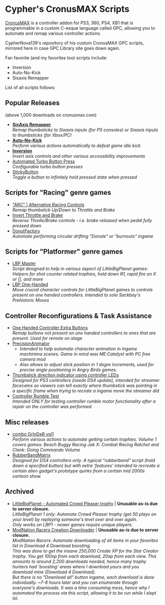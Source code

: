 # Cypher's CronusMAX Scripts  
 
[CronusMAX](https://cronusmax.com) is a controller addon for PS3, 360, PS4, XB1 that is programmable in a custom C-esque language called GPC, allowing you to automate and remap various controller actions.  
 
CypherNova139's repository of his custom CronusMAX GPC scripts, mirrored here in case GPC Library site goes down again.  
  
Fan favorite (and my favorites too) scripts include:  
 - Inversion  
 - Auto-No-Kick  
 - Sixaxis Remapper  
   
List of all scripts follows:   
   
## Popular Releases  
(above 1,000 downloads on cronusmax.com)  
- **[SixAxis Remapper](Releases/Sixaxis%20Remapper/Sixaxis%20Remapper.gpc)**  
*Remap thumbsticks to Sixaxis inputs (for PS consoles) or Sixaxis inputs to thumbsticks (for Xbox/PC)*  
- **[Auto-No-Kick](Releases/Auto-No-Kick/Auto-No-Kick.gpc)**  
*Perform various actions automatically to defeat game idle kick*  
- **[Inversion](Releases/Inversion/Inversion.gpc)**  
*Invert axis controls and other various accessibility improvements*  
- [Automated Turbo Button Press](Releases/Automated%20Turbo%20Button%20Press/Automated%20Turbo%%20Press.gpc)  
*Configurable turbo button presses*  
- [StickyButton](Releases/StickyButton/StickyButton.gpc)  
*Toggle a button to infinitely hold pressed state when pressed*  
  
## Scripts for "Racing" genre games  
- ["ARC" | Alternative Racing Controls](Releases/Racing/ARC%20Alternative%20Racing%20Controls.gpc)  
*Remap thumbstick Up/Down to Throttle and Brake*  
- [Invert Throttle and Brake](Releases/Racing/Invert%20Throttle%20and%20Brake.gpc)  
*Reverse Throlle/Brake controls - i.e. brake released when pedal fully pressed down*  
- [DonutFactory](Releases/Racing/DonutFactory.gpc)  
*Automate performing circular drifting "Donuts" or "burnouts" ingame*  
  
## Scripts for "Platformer" genre games  
- [LBP Master](Releases/LBP/LBP%20Master.gpc)  
*Script designed to help in various aspect of LittleBigPlanet games: Helpers for shot counter related trophies, hold down R1, rapid fire on X or [], and more*  
- [LBP One-Handed](Releases/LBP/LBP%20One-Handed.gpc)  
*Move crucial character controls for LittleBigPlanet games to controls present on one handed controllers. Intended to solo Sackboy's Prehistoric Moves*  
  
## Controller Reconfigurations & Task Assistance  
- [One Handed Controller Extra Buttons](Releases/One%20Handed%20Controller%20Extra%20Buttons/One%20Handed%20Controller%20Extra%20Buttons.gpc)  
*Remap buttons not present on one handed controllers to ones that are present. Used for remote on stage*  
- [PrecisionAnimator](Releases/PrecisionAnimator/PrecisionAnimator.gpc)  
	- *Intended to help automate character animation in ingame machinima scenes. Game in mind was ME:Catalyst with PC free camera mod*  
	- *Also allows to adjust stick position in 1 degre increments, used for precise angle positioning in Angry Birds games.*   
- [Thumbstick direction indicator using controller LEDs](Releases/misc/DirectionIndicator.gpc)  
*Designed for PS3 controllers (needs DS4 update), intended for streamer facecams so viewers can tell exactly where thumbstick was pointing in a specific frame when trying to recrate a ingame move the streamer did*  
- [Controller Rumble Test](Releases/misc/Controller%20Rumble%20Test.gpc)  
*Intended ONLY for testing controller rumble motor functionality after a repair on the controller was performed.*  
  
## Misc releases  
- [combo GrInDeR vol1](Releases/misc/combo%20GrInDeR%20vol1.gpc)  
*Perform various actions to automate getting certain trophies. Volume 1 covers games:  Beach Buggy Racing Jak X: Combat Racing Ratchet and Clank: Going Commando Volume*  
- [RubberBandMatrix](Releases/misc/RubberBandMatrix.gpc)  
*Designed for DS4 controllers only. A typical "rubberband" script (hold down a specified button) but with extra 'features' intended to recreate a certain alien gadget's prototype quirks from a certain mid 2000s cartoon show.*  
  
  
  
  
## Archived  
- [LittleBigPlanet - Automated Crowd Pleaser trophy](Releases/Archived/LittleBigPlanet%20-%20Automated%20Crowd%20Pleaser%20trophy.gpc) | **Unusable as-is due to server closure.**  
*LittleBigPlanet 1 only: Automate Crowd Pleaser trophy (get 50 plays on your level) by replaying someone's level over and over again.*    
*Only works on LBP1 - newer games require unique players.*    
- [ModNation Racers Creation Downloader](Releases/Archived/ModNation%20Racers%20Creation%20Downloader.gpc) | **Unusable as-is due to server closure.**  
*ModNation Racers: Automate downloading of all items in your favorites list in Download 4 Download boosting.*  
*This was done to get the insane 250,000 Create XP for the Star Creator trophy. You get 100xp from each download, 20xp from each view. This amounts to around 2,200 downloads needed, hence many trophy hunters had 'boosting' areas where I download yours and you download mine (Download 4 Download).*  
*But there is no "Download all" button ingame, each download is done individually. ~7-8 hours later and you can enumerate through everyone's downloads. It was a time consuming mess, hence why I automated the process via this script, allowing it to be run while I slept lol.*   